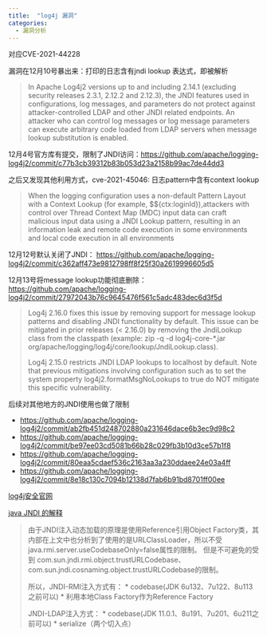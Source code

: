 ```yaml
---
title:  "log4j 漏洞"
categories: 
  - 漏洞分析
---
```

对应CVE-2021-44228

漏洞在12月10号暴出来：打印的日志含有jndi lookup 表达式，即被解析
> In Apache Log4j2 versions up to and including 2.14.1 (excluding security releases 2.3.1, 2.12.2 and 2.12.3), the JNDI features used in configurations, log messages, and parameters do not protect against attacker-controlled LDAP and other JNDI related endpoints. An attacker who can control log messages or log message parameters can execute arbitrary code loaded from LDAP servers when message lookup substitution is enabled.

12月4号官方库有提交，限制了JNDI访问：https://github.com/apache/logging-log4j2/commit/c77b3cb39312b83b053d23a2158b99ac7de44dd3

之后又发现其他利用方式，cve-2021-45046: 日志pattern中含有context lookup
> When the logging configuration uses a non-default Pattern Layout with a Context Lookup (for example, $${ctx:loginId}),attackers with control over Thread Context Map (MDC) input data can craft malicious input data using a JNDI Lookup pattern, resulting in an information leak and remote code execution in some environments and local code execution in all environments

12月12号默认关闭了JNDI： https://github.com/apache/logging-log4j2/commit/c362aff473e9812798ff8f25f30a2619996605d5

12月13号将message lookup功能彻底删除：https://github.com/apache/logging-log4j2/commit/27972043b76c9645476f561c5adc483dec6d3f5d

> Log4j 2.16.0 fixes this issue by removing support for message lookup patterns and disabling JNDI functionality by default. This issue can be mitigated in prior releases (< 2.16.0) by removing the JndiLookup class from the classpath (example: zip -q -d log4j-core-*.jar org/apache/logging/log4j/core/lookup/JndiLookup.class).
>
> Log4j 2.15.0 restricts JNDI LDAP lookups to localhost by default. Note that previous mitigations involving configuration such as to set the system property log4j2.formatMsgNoLookups to true do NOT mitigate this specific vulnerability.

后续对其他地方的JNDI使用也做了限制
- https://github.com/apache/logging-log4j2/commit/ab2fb451d248702880a231646dace6b3ec9d98c2
- https://github.com/apache/logging-log4j2/commit/be97ee03cd5081b66b28c029fb3b10d3ce57b1f8
- https://github.com/apache/logging-log4j2/commit/80eaa5cdaef536c2163aa3a230ddaee24e03a4ff
- https://github.com/apache/logging-log4j2/commit/8e18c130c7094b12138d7fab6b91bd8701ff00ee

[log4j安全官网](https://logging.apache.org/log4j/2.x/security.html)

[java JNDI 的解释](https://tttang.com/archive/1611/)
> 由于JNDI注入动态加载的原理是使用Reference引用Object Factory类，其内部在上文中也分析到了使用的是URLClassLoader，所以不受java.rmi.server.useCodebaseOnly=false属性的限制。
> 但是不可避免的受到 com.sun.jndi.rmi.object.trustURLCodebase、com.sun.jndi.cosnaming.object.trustURLCodebase的限制。
>
> 所以，JNDI-RMI注入方式有： * codebase(JDK 6u132、7u122、8u113之前可以) * 利用本地Class Factory作为Reference Factory
>
> JNDI-LDAP注入方式： * codebase(JDK 11.0.1、8u191、7u201、6u211之前可以) * serialize（两个切入点）
